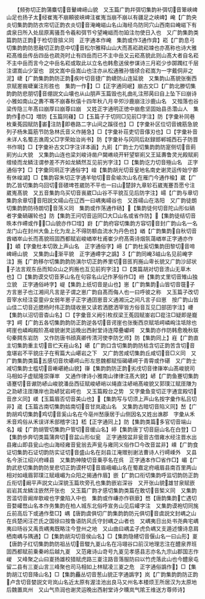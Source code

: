 <!-- { "loadSidebar": true } -->
　　【频弥切正韵蒲麋切音鼙崥崹山貌　又玉篇广韵幷弭切集韵补弭切音箄峡崥山足也扬子太经崔嵬不崩頼彼峡崥注崔嵬当崩不崩以有疆足之峡崥】崦【广韵央炎切集韵韵防衣帘切正韵衣炎切音淹崦嵫山名山海经鸟防同穴山西南曰崦嵫下有虞泉日所入处屈原离骚吾令羲和弭节兮望崦嵫而勿廹注勿使日入也　又广韵集韵类篇韵防正韵于检切音揜义同　正字通本作崦　集韵或作通作弇】崧【广韵息弓切集韵韵防思融切正韵息中切音松尔雅释山山大而髙崧疏崧竦也亦髙称也诗大雅崧髙维岳传岳四岳也疏尧时止有四岳而已不主中岳又云崧髙貌此则山髙大者自名崧不主中岳而言今之中岳名崧或取此以立名也韩愈送侯参谋诗三月崧少歩踯躅红千层注谓嵩山少室也　説文嵩中岳嵩山也注亦从松通雅孙愐徐合崧嵩为一字戴侗非之泥】崨【广韵集韵韵防正韵疾叶切音捷广韵崨防山连延貌　又集韵山髙貌张衡西京赋嵳峩崨嶪注形胜也　集韵一作】□【正字通同岷】崩古文□【广韵北滕切集韵韵防悲朋切音绷説文山壊也从山朋声玉篇毁也礼曲礼注邢昺曰自上坠下曰崩诗小雅如南山之夀不骞不崩春秋僖十四年秋八月辛夘沙鹿崩注沙鹿山名　又殂落也谷梁传隐三年髙曰崩厚曰崩尊曰崩　又姓正字通明正徳中崩愈坚固始县丞濳山人　集韵作亦□】増防【玉篇同嶘】□【玉篇子于切同□见前□字注】防【字彚补同巷枚乗菟园赋防崣注防即巷路二字山间之蹊径也】□【字彚补区位切音媿筋急貌列子杨朱篇筋节防急林氏音义作腃急】□【字彚补荘吏切音倳刃也】□【字彚补音未详人名蜀志谯周父□字荣始治尚书】防【字彚补与冈同后赵録邯郸城西石子防晋书作堈】□【字彚补古文□字注详本画】九崱【广韵士力切集韵韵防寔侧切音萴崱屴山大貌　又集韵山连也梁刘峻诗凿户闚嶕峣开轩望崭崱又王延夀鲁灵光殿赋崱缯绫而龙鳞注谓参差不齐如龙鳞然互见前屴字注】□【集韵讫力切音殛山名　正字通俗字】□【字彚同坰正字通俗字】崲【集韵胡光切音皇地名南史谢灵运传始宁郡有休崲湖】□【集韵容朱切正字通羊劬切音兪崳次山名在雁门今通作楡】崴【广韵乙皆切集韵乌回切音碨埤苍崴防不平也一曰山楚辞九章轸石崴嵬蹇吾愿兮注崴嵬髙貌　又五音集韵乌买切音嵔崴□山谷不平貌互见后防字注】崵【广韵与章切集韵余章切音阳説文崵山在辽西一曰嵎夷崵谷也　又首崵山在洛阳　又广韵徒朗切集韵韵防待朗切音荡义同　集韵或作荡通作砀】【集韵徒何切音陀山形似碢者字彚碢碾轮也】防【集韵王问切音运同□大□山名或省作防】【集韵徒结切音昳本作嵽或作□山貌亦作□垤】崶【广韵府容切集韵方容切音封广韵山名一名龙门山在封州大鱼上化为龙上不得防额血流水为丹色也】崷【广韵集韵自秋切音酋崷崒山长而髙貌班固西都赋岩峻崷崒杜甫崔少府髙斋诗烟氛蔼崷崒正字通亦作】崸【字彚杜本切敦上声山名　正字通俗字】崹【广韵杜奚切集韵田黎切音啼崥崹山貌　又集韵山渐平貌　正字通嵽字之譌】【广韵同崦嵫山名见前崦字注】崺【广韵移尔切集韵韵防演尔切正韵养里切音匜峛崺山卑长貌又广韵沙邱状子法言观东岳而知众山之峛崺也互见前峛字注】□【类篇胡对切音溃山无草木也】□【集韵谟交切音茅山名在句容名山记作茅俗作□】崻【集韵丈里切音雉山独立貌　正字通俗峙字】崼【集韵上纸切音是山也】崽【广韵集韵山皆切音簁子方言崽子也江湘间凡言是子谓之崽广韵自髙而侮人也一曰呼彼之称　又玉篇子改切音宰水经注娈童丱女弱年崽子正字通囝崽音义通湘沅之间凡言子曰崽　按广韵山皆山佳二切音近腮杨时伟正韵牋收崽又读若洒腮洒宰皆方俗音互见囗部囝字注】崾【集韵以沼切音杳山名】□【字彚音义阙引枚叔梁王菟园赋崟岩□嵸注□疑即是巃字】崿【广韵五各切集韵韵防正韵逆各切音谔崖也张衡西京赋坻崿嶙峋注坻除也崿崖也嶙峋殿阶髙峻貌谢灵运晚出西射堂诗连障疉巘崿　又集韵亦作防韩愈晚秋联句秦闗东岩防　又作防唐书顔真卿传清河使李防乞师】防【集韵同上】嵀【广韵直主切集韵重主切音纻天嵀山名】嵁【广韵口含切集韵韵防枯含切正韵苦含切音龛堪岩不平貌庄子在宥篇大山嵁岩之下　又广韵苦咸切集韵丘咸切音□义同　又广韵集韵类篇五感切音坎嵁崿山形左思魏都赋恒碣嵁崿于青霄或作碪　又广韵士减切集韵士槛切音嶃嵁絶山貌】嵂【集韵韵防正韵劣戌切音律嵂崒山髙峻貌司马相如子虚赋隆崇嵂崒　又通作律诗小雅南山律律注髙大貌】嵃【广韵鱼蹇切集韵语蹇切音谳防嵃山峻貌潘岳西征赋峻嵃峭以绳直注嵃峭髙峻貌又郭璞江赋厓隒为之泐嵃注厓隒岸也泐嵃犹岩崿也　又玉篇殿台之势　又字彚鱼变切正字通宜殿切音彦义同】嵄【玉篇眉否切音美山也】【集韵写与切须上声山名按字彚作私吕切非】嵅【玉篇古南切集韵姑南切音甘岚嵅山名　又集韵古暗切音陷义同】嵆【广韵胡鸡切集韵鸡切音奚山名在今亳州嵆康居于山侧因名又姓出谯郡　字彚从禾禾音鸡俗从禾误详禾部稽字注】嵇【正字通同上】防【集韵类篇多官切音端山名】嵈【广韵胡管切集韵户管切音缓山名】嵉【集韵唐丁切音庭山名在白登】□【集韵歩奔切类篇蒲奔切音盆山形似瓮　正字通按盆非瓮音古借雍水经注晋水出县雍山即县瓮山也山海经雍音瓮翁去声瓮与雍同义俗作□今改音盆非】嵊【广韵食证切集韵石证切韵防实证切音盛山名在剡县江淹赠别谢法曹诗人行嶀嵊外　又县名今浙江绍兴府嵊县　又集韵神陵切音乗亭名在呉　正字通本作□省作□】嵋【广韵武悲切集韵韵防旻悲切正韵谟杯切音眉峨嵋山名在蜀嘉定府峨眉县南百里两山相对如峨眉郭璞江赋峨嵋为众阳之揭通作眉】嵌【广韵口衔切集韵呼监切韵防正韵丘衔切阚平声説文山深貌玉篇坎旁孔也集韵嵌岩深谷　又开张山貌雄甘泉赋嵌岩岩其龙鳞注嵌然开张也　又玉篇广韵才感切集韵类篇在敢切音椠义同　又集韵苦滥切音阚岸欹峻也字彚陷入中也　集韵或作嵰亦作嵚廞】嵍【唐韵集韵亡遇切音婺巏嵍山名本作务集韵在柏人城东北俗呼宣务山见后巏字注　又集韵谟袍切同旄丘前高后下或通作堥□】嵎【唐韵虞俱切广韵集韵韵防元俱切音虞説文封嵎之山在呉楚闲汪芒氏之国徐曰按鲁语防风氏守封嵎之山者也　又嵎夷日出处书尧典宅嵎夷曰旸谷又禹贡嵎夷既略注今登州之地　又山曲曰嵎孟子虎负嵎又支遁述懐诗息肩栖南嵎与隅通】□【集韵胡沟切音侯山名】□【集韵隐幰切音偃山名一曰山形】嵏【唐韵子红切集韵韵防祖丛切音騣九嵏山名在冯翊谷口前汉地理志注在醴泉界班固西都赋前乗秦岭后越九嵏　又范雍诗山竒号九嵏见孝感县志亦名九宗山郡国志作嵕　又峰聚之山曰嵏扬雄校猎赋虎路三嵏注路音落服防曰以竹虎落此山也今醴泉屯留二县有三嵏山言三峰聚也司马相如上林赋凌三嵏之危　正字通俗譌作】□【集韵胡江切音降山名】□【集韵麤丛切音葱山貌正字通譌字】岚【广韵集韵韵防正韵卢含切音婪説文岢岚山名近太原有渥洼池出良马又州名本楼烦王所居汉为太原地后魏置岚州　又山气烝润也谢灵运晚出西射堂诗夕曛岚气隂王维送方尊师诗】
